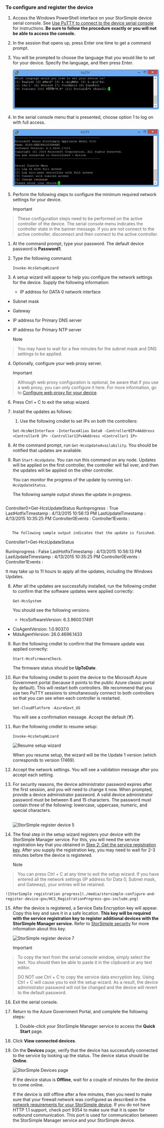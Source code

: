 <!--author=SharS last changed: 12/01/15-->

### To configure and register the device
1. Access the Windows PowerShell interface on your StorSimple device serial console. See [Use PuTTY to connect to the device serial console](#use-putty-to-connect-to-the-device-serial-console.md) for instructions. **Be sure to follow the procedure exactly or you will not be able to access the console.**

2. In the session that opens up, press Enter one time to get a command prompt. 

3. You will be prompted to choose the language that you would like to set for your device. Specify the language, and then press Enter. 

    ![StorSimple configure and register device 1](./media/storsimple-configure-and-register-device-gov/HCS_RegisterYourDevice1-gov-include.png)

4. In the serial console menu that is presented, choose option 1 to log on with full access. 

    ![StorSimple register device 2](./media/storsimple-configure-and-register-device-gov/HCS_RegisterYourDevice2-gov-include.png)

5. Perform the following steps to configure the minimum required network settings for your device.

   > [!IMPORTANT]
> These configuration steps need to be performed on the active controller of the device. The serial console menu indicates the controller state in the banner message. If you are not connect to the active controller, disconnect and then connect to the active controller.
> 
> 
   1. At the command prompt, type your password. The default device password is **Password1**.

2. Type the following command:

     `Invoke-HcsSetupWizard`

3. A setup wizard will appear to help you configure the network settings for the device. Supply the following information: 

   * IP address for DATA 0 network interface
* Subnet mask
* Gateway
* IP address for Primary DNS server
* IP address for Primary NTP server

   > [!NOTE]
> You may have to wait for a few minutes for the subnet mask and DNS settings to be applied. 
> 
4. Optionally, configure your web proxy server.

   > [!IMPORTANT]
> Although web proxy configuration is optional, be aware that if you use a web proxy, you can only configure it here. For more information, go to [Configure web proxy for your device](storsimple-configure-web-proxy.md). 
> 

6. Press Ctrl + C to exit the setup wizard.

7. Install the updates as follows:

   1. Use the following cmdlet to set IPs on both the controllers:

   `Set-HcsNetInterface -InterfaceAlias Data0 -Controller0IPv4Address <Controller0 IP> -Controller1IPv4Address <Controller1 IP>`

2. At the command prompt, run `Get-HcsUpdateAvailability`. You should be notified that updates are available.

3. Run `Start-HcsUpdate`. You can run this command on any node. Updates will be applied on the first controller, the controller will fail over, and then the updates will be applied on the other controller.

   You can monitor the progress of the update by running `Get-HcsUpdateStatus`.    

   The following sample output shows the update in progress.

   ````
Controller0>Get-HcsUpdateStatus
RunInprogress       : True
LastHotfixTimestamp : 4/13/2015 10:56:13 PM
LastUpdateTimestamp : 4/13/2015 10:35:25 PM
Controller0Events   :
Controller1Events   : 
````

   The following sample output indicates that the update is finished.

   ````
Controller1>Get-HcsUpdateStatus

   RunInprogress       : False
LastHotfixTimestamp : 4/13/2015 10:56:13 PM
LastUpdateTimestamp : 4/13/2015 10:35:25 PM
Controller0Events   :
Controller1Events   :

   It may take up to 11 hours to apply all the updates, including the Windows Updates.


8. After all the updates are successfully installed, run the following cmdlet to confirm that the software updates were applied correctly:

     `Get-HcsSystem`

    You should see the following versions:

   * HcsSoftwareVersion: 6.3.9600.17491
* CisAgentVersion: 1.0.9037.0
* MdsAgentVersion: 26.0.4696.1433

9. Run the following cmdlet to confirm that the firmware update was applied correctly:

    `Start-HcsFirmwareCheck`.

     The firmware status should be **UpToDate**.

10. Run the following cmdlet to point the device to the Microsoft Azure Government portal (because it points to the public Azure classic portal by default). This will restart both controllers. We recommend that you use two PuTTY sessions to simultaneously connect to both controllers so that you can see when each controller is restarted.

     `Set-CloudPlatform -AzureGovt_US`

    You will see a confirmation message. Accept the default (**Y**).

11. Run the following cmdlet to resume setup:

     `Invoke-HcsSetupWizard`

     ![Resume setup wizard](./media/storsimple-configure-and-register-device-gov/HCS_ResumeSetup-gov-include.png)

    When you resume setup, the wizard will be the Update 1 version (which corresponds to version 17469). 

12. Accept the network settings. You will see a validation message after you accept each setting.

13. For security reasons, the device administrator password expires after the first session, and you will need to change it now. When prompted, provide a device administrator password. A valid device administrator password must be between 8 and 15 characters. The password must contain three of the following: lowercase, uppercase, numeric, and special characters.

    <br/>![StorSimple register device 5](./media/storsimple-configure-and-register-device-gov/HCS_RegisterYourDevice5_gov-include.png)

14. The final step in the setup wizard registers your device with the StorSimple Manager service. For this, you will need the service registration key that you obtained in [Step 2: Get the service registration key](#step-2-get-the-service-registration-key.md). After you supply the registration key, you may need to wait for 2-3 minutes before the device is registered.

    > [!NOTE]
> You can press Ctrl + C at any time to exit the setup wizard. If you have entered all the network settings (IP address for Data 0, Subnet mask, and Gateway), your entries will be retained.
> 
> 
    ![StorSimple registration progress](./media/storsimple-configure-and-register-device-gov/HCS_RegistrationProgress-gov-include.png)

15. After the device is registered, a Service Data Encryption key will appear. Copy this key and save it in a safe location. **This key will be required with the service registration key to register additional devices with the StorSimple Manager service.** Refer to [StorSimple security](storsimple-security.md) for more information about this key.

    ![StorSimple register device 7](./media/storsimple-configure-and-register-device-gov/HCS_RegisterYourDevice7_gov-include.png)    

    > [!IMPORTANT]
> To copy the text from the serial console window, simply select the text. You should then be able to paste it in the clipboard or any text editor. 
> 
> DO NOT use Ctrl + C to copy the service data encryption key. Using Ctrl + C will cause you to exit the setup wizard. As a result, the device administrator password will not be changed and the device will revert to the default password.
> 
16. Exit the serial console.

17. Return to the Azure Government Portal, and complete the following steps:

    1. Double-click your StorSimple Manager service to access the **Quick Start** page.
2. Click **View connected devices**.
3. On the **Devices** page, verify that the device has successfully connected to the service by looking up the status. The device status should be **Online**.

    ![StorSimple Devices page](./media/storsimple-configure-and-register-device-gov/HCS_DeviceOnline-gov-include.png) 

    If the device status is **Offline**, wait for a couple of minutes for the device to come online. 

    If the device is still offline after a few minutes, then you need to make sure that your firewall network was configured as described in the [network requirements for your StorSimple device](https://msdn.microsoft.com/library/dn772371.aspx). If you do not have HTTP 1.1 support, check port 9354 to make sure that it is open for outbound communication. This port is used for communication between the StorSimple Manager service and your StorSimple device.



